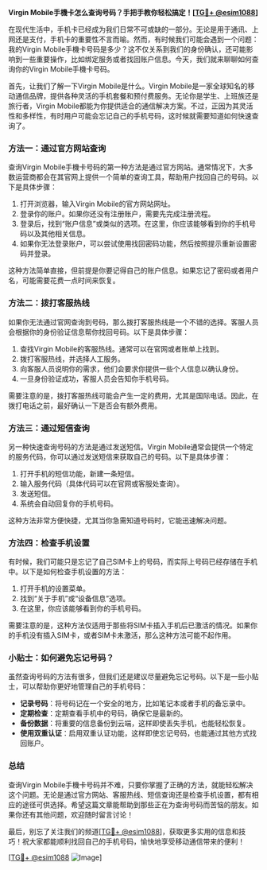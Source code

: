 **Virgin Mobile手機卡怎么查询号码？手把手教你轻松搞定！[[TG💪+ @esim1088](https://t.me/s/esim1088)]**

在现代生活中，手机卡已经成为我们日常不可或缺的一部分。无论是用于通讯、上网还是支付，手机卡的重要性不言而喻。然而，有时候我们可能会遇到一个问题：我的Virgin Mobile手機卡号码是多少？这不仅关系到我们的身份确认，还可能影响到一些重要操作，比如绑定服务或者找回账户信息。今天，我们就来聊聊如何查询你的Virgin Mobile手機卡号码。

首先，让我们了解一下Virgin Mobile是什么。Virgin Mobile是一家全球知名的移动通信品牌，提供各种灵活的手机套餐和预付费服务。无论你是学生、上班族还是旅行者，Virgin Mobile都能为你提供适合的通信解决方案。不过，正因为其灵活性和多样性，有时用户可能会忘记自己的手机号码，这时候就需要知道如何快速查询了。

### 方法一：通过官方网站查询

查询Virgin Mobile手機卡号码的第一种方法是通过官方网站。通常情况下，大多数运营商都会在其官网上提供一个简单的查询工具，帮助用户找回自己的号码。以下是具体步骤：

1. 打开浏览器，输入Virgin Mobile的官方网站网址。
2. 登录你的账户。如果你还没有注册账户，需要先完成注册流程。
3. 登录后，找到“账户信息”或类似的选项。在这里，你应该能够看到你的手机号码以及其他相关信息。
4. 如果你无法登录账户，可以尝试使用找回密码功能，然后按照提示重新设置密码并登录。

这种方法简单直接，但前提是你要记得自己的账户信息。如果忘记了密码或者用户名，可能需要花费一点时间来恢复。

### 方法二：拨打客服热线

如果你无法通过官网查询到号码，那么拨打客服热线是一个不错的选择。客服人员会根据你的身份验证信息帮你找回号码。以下是具体步骤：

1. 查找Virgin Mobile的客服热线。通常可以在官网或者账单上找到。
2. 拨打客服热线，并选择人工服务。
3. 向客服人员说明你的需求，他们会要求你提供一些个人信息以确认身份。
4. 一旦身份验证成功，客服人员会告知你手机号码。

需要注意的是，拨打客服热线可能会产生一定的费用，尤其是国际电话。因此，在拨打电话之前，最好确认一下是否会有额外费用。

### 方法三：通过短信查询

另一种快速查询号码的方法是通过发送短信。Virgin Mobile通常会提供一个特定的服务代码，你可以通过发送短信来获取自己的号码。以下是具体步骤：

1. 打开手机的短信功能，新建一条短信。
2. 输入服务代码（具体代码可以在官网或客服处查询）。
3. 发送短信。
4. 系统会自动回复你的手机号码。

这种方法非常方便快捷，尤其当你急需知道号码时，它能迅速解决问题。

### 方法四：检查手机设置

有时候，我们可能只是忘记了自己SIM卡上的号码，而实际上号码已经存储在手机中。以下是如何检查手机设置的方法：

1. 打开手机的设置菜单。
2. 找到“关于手机”或“设备信息”选项。
3. 在这里，你应该能够看到你的手机号码。

需要注意的是，这种方法仅适用于那些将SIM卡插入手机后已激活的情况。如果你的手机没有插入SIM卡，或者SIM卡未激活，那么这种方法可能不起作用。

### 小贴士：如何避免忘记号码？

虽然查询号码的方法有很多，但我们还是建议尽量避免忘记号码。以下是一些小贴士，可以帮助你更好地管理自己的手机号码：

- **记录号码**：将号码记在一个安全的地方，比如笔记本或者手机的备忘录中。
- **定期检查**：定期查看手机中的号码，确保它是最新的。
- **备份数据**：将重要的信息备份到云端，这样即使丢失手机，也能轻松恢复。
- **使用双重认证**：启用双重认证功能，这样即使忘记号码，也能通过其他方式找回账户。

### 总结

查询Virgin Mobile手機卡号码并不难，只要你掌握了正确的方法，就能轻松解决这个问题。无论是通过官方网站、客服热线、短信查询还是检查手机设置，都有相应的途径可供选择。希望这篇文章能帮助到那些正在为查询号码而苦恼的朋友。如果你还有其他问题，欢迎随时留言讨论！

最后，别忘了关注我们的频道[[TG💪+ @esim1088](https://t.me/s/esim1088)]，获取更多实用的信息和技巧！祝大家都能顺利找回自己的手机号码，愉快地享受移动通信带来的便利！

[[TG💪+ @esim1088](https://t.me/s/esim1088) ![Image](https://i.postimg.cc/4NQfJmqS/Snipaste-2025-05-13-00-14-12.png)]
